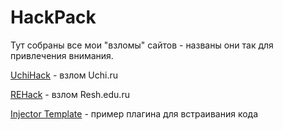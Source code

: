 # HackPack
Тут собраны все мои "взломы" сайтов - названы они так для привлечения внимания.

[UchiHack](https://github.com/TheAirBlow/HackPack/blob/main/UchiHack.md) - взлом Uchi.ru

[REHack](https://github.com/TheAirBlow/HackPack/blob/main/REHack.md) - взлом Resh.edu.ru

[Injector Template](https://github.com/TheAirBlow/HackPack/tree/main/template) - пример плагина для встраивания кода
